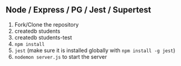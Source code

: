 ## Node / Express / PG / Jest / Supertest

1.  Fork/Clone the repository
2.  createdb students
3.  createdb students-test
4.  `npm install`
5.  `jest` (make sure it is installed globally with `npm install -g jest`)
6.  `nodemon server.js` to start the server
